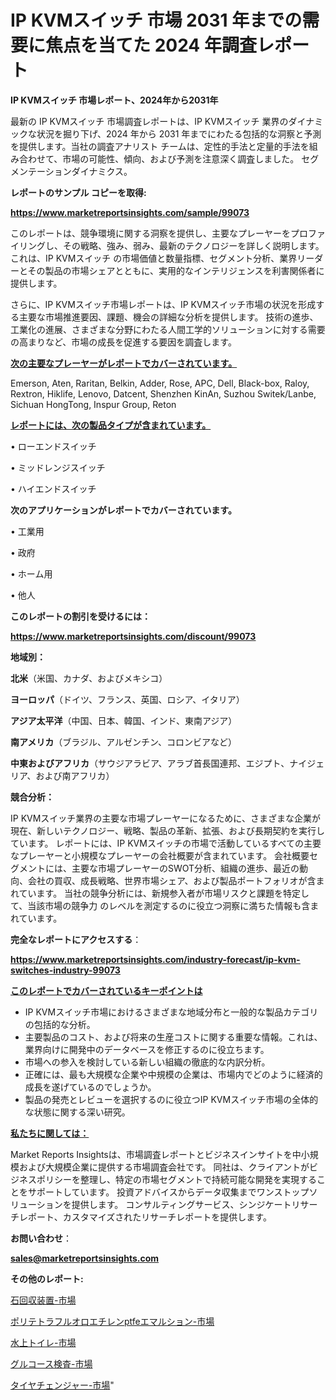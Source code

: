 # IP KVMスイッチ 市場 2031 年までの需要に焦点を当てた 2024 年調査レポート

<strong>IP KVMスイッチ 市場レポート、2024年から2031年</strong>

最新の IP KVMスイッチ 市場調査レポートは、IP KVMスイッチ 業界のダイナミックな状況を掘り下げ、2024 年から 2031 年までにわたる包括的な洞察と予測を提供します。当社の調査アナリスト チームは、定性的手法と定量的手法を組み合わせて、市場の可能性、傾向、および予測を注意深く調査しました。 セグメンテーションダイナミクス。



<strong>レポートのサンプル コピーを取得:</strong> <a href=https://www.marketreportsinsights.com/sample/99073>

<strong><u>https://www.marketreportsinsights.com/sample/99073</u></strong></a>

このレポートは、競争環境に関する洞察を提供し、主要なプレーヤーをプロファイリングし、その戦略、強み、弱み、最新のテクノロジーを詳しく説明します。 これは、IP KVMスイッチ の市場価値と数量指標、セグメント分析、業界リーダーとその製品の市場シェアとともに、実用的なインテリジェンスを利害関係者に提供します。

さらに、IP KVMスイッチ市場レポートは、IP KVMスイッチ市場の状況を形成する主要な市場推進要因、課題、機会の詳細な分析を提供します。 技術の進歩、工業化の進展、さまざまな分野にわたる人間工学的ソリューションに対する需要の高まりなど、市場の成長を促進する要因を調査します。



<strong><u>次の主要なプレーヤーがレポートでカバーされています。</u></strong>

Emerson, Aten, Raritan, Belkin, Adder, Rose, APC, Dell, Black-box, Raloy, Rextron, Hiklife, Lenovo, Datcent, Shenzhen KinAn, Suzhou Switek/Lanbe, Sichuan HongTong, Inspur Group, Reton



<strong><u><b>レポートには、次の製品タイプが含まれています。</b></u></strong>

• ローエンドスイッチ

• ミッドレンジスイッチ

• ハイエンドスイッチ



<strong><b>次のアプリケーションがレポートでカバーされています。</b></strong>

• 工業用

• 政府

• ホーム用

• 他人



<strong><b>このレポートの割引を受けるには：</b></strong><a href=https://www.marketreportsinsights.com/discount/99073>

<strong><u>https://www.marketreportsinsights.com/discount/99073</u></strong></a>



<strong>地域別：</strong>



<strong>北米</strong>（米国、カナダ、およびメキシコ）



<strong>ヨーロッパ</strong>（ドイツ、フランス、英国、ロシア、イタリア）



<strong>アジア太平洋</strong>（中国、日本、韓国、インド、東南アジア）



<strong>南アメリカ</strong>（ブラジル、アルゼンチン、コロンビアなど）



<strong>中東およびアフリカ</strong>（サウジアラビア、アラブ首長国連邦、エジプト、ナイジェリア、および南アフリカ）



<strong>競合分析：</strong>

IP KVMスイッチ業界の主要な市場プレーヤーになるために、さまざまな企業が現在、新しいテクノロジー、戦略、製品の革新、拡張、および長期契約を実行しています。 レポートには、IP KVMスイッチの市場で活動しているすべての主要なプレーヤーと小規模なプレーヤーの会社概要が含まれています。 会社概要セグメントには、主要な市場プレーヤーのSWOT分析、組織の進歩、最近の動向、会社の買収、成長戦略、世界市場シェア、および製品ポートフォリオが含まれています。 当社の競争分析には、新規参入者が市場リスクと課題を特定して、当該市場の競争力 のレベルを測定するのに役立つ洞察に満ちた情報も含まれています。



<strong>完全なレポートにアクセスする</strong>：

<a href=https://www.marketreportsinsights.com/industry-forecast/ip-kvm-switches-industry-99073>

<strong><u>https://www.marketreportsinsights.com/industry-forecast/ip-kvm-switches-industry-99073</u></strong></a>



<strong><u><b>このレポートでカバーされているキーポイントは</b></u></strong>
<ul>
  <li>IP KVMスイッチ市場におけるさまざまな地域分布と一般的な製品カテゴリの包括的な分析。</li>
  <li>主要製品のコスト、および将来の生産コストに関する重要な情報。これは、業界向けに開発中のデータベースを修正するのに役立ちます。</li>
  <li>市場への参入を検討している新しい組織の徹底的な内訳分析。</li>
  <li>正確には、最も大規模な企業や中規模の企業は、市場内でどのように経済的成長を遂げているのでしょうか。</li>
  <li>製品の発売とレビューを選択するのに役立つIP KVMスイッチ市場の全体的な状態に関する深い研究。</li>
</ul>


<strong><u><b>私たちに関しては：</b></u></strong>

Market Reports Insightsは、市場調査レポートとビジネスインサイトを中小規模および大規模企業に提供する市場調査会社です。 同社は、クライアントがビジネスポリシーを整理し、特定の市場セグメントで持続可能な開発を実現することをサポートしています。 投資アドバイスからデータ収集までワンストップソリューションを提供します。 コンサルティングサービス、シンジケートリサーチレポート、カスタマイズされたリサーチレポートを提供します。



<strong><b>お問い合わせ</b></strong>：

<a href=mailto:sales@marketreportsinsights.com>

<strong><u>sales@marketreportsinsights.com</u></strong></a>



<strong>その他のレポート:</strong>

<a href=https://www.linkedin.com/pulse/石回収装置-市場-2023-swot-分析と成長率-2030-pr-news-hub-dov0f/>石回収装置-市場</a>

<a href=https://www.linkedin.com/pulse/ポリテトラフルオロエチレンptfeエマルション-市場-2023-推進要因と成長機会-p6qpf/>ポリテトラフルオロエチレンptfeエマルション-市場</a>

<a href=https://www.linkedin.com/pulse/水上トイレ-市場-2023-総利益と主要ベンダー-2030-consumer-connection-collective-360-6qjwf/>水上トイレ-市場</a>

<a href=https://www.linkedin.com/pulse/グルコース検査-市場-2023-収益と成長ドライバー-2030-pr-news-hub-9x6wf/>グルコース検査-市場</a>

<a href=https://www.linkedin.com/pulse/タイヤチェンジャー-市場-2023-最新の-cagr-および成長分析-2030-pr-news-hub-xzrif/>タイヤチェンジャー-市場</a>"
